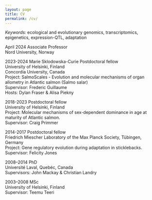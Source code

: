```yaml
---
layout: page
title: CV
permalink: /cv/
---
```


*Keywords:* ecological and evolutionary genomics, transcriptomics, epigenetics, expression-QTL, adaptation

April 2024 Associate Professor  
Nord University, Norway

2023-2024 Marie Sklodowska-Curie Postdoctoral fellow  
University of Helsinki, Finland  
Concordia University, Canada  
Project: SalmoScales - Evolution and molecular mechanisms of organ allometry in Atlantic salmon (Salmo salar)  
Supervisor: Frederic Guillaume  
Hosts: Dylan Fraser & Alisa Piekny  

2018-2023 Postdoctoral fellow  
University of Helsinki, Finland  
Project: Molecular mechanisms of sex-dependent dominance in age at maturity of Atlantic salmon.  
Supervisor: Craig Primmer  

2014-2017 Postdoctoral fellow  
Friedrich Miescher Laboratory of the Max Planck Society, Tübingen, Germany  
Project: Gene regulatory evolution during adaptation in sticklebacks.  
Supervisor: Felicity Jones  

2008–2014 PhD  
Université Laval, Quebéc, Canada  
Supervisors: John Mackay & Christian Landry  

2003–2008 MSc  
University of Helsinki, Finland  
Supervisor: Teemu Teeri
